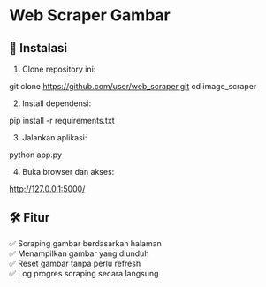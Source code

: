 # Web Scraper Gambar

## 🔧 Instalasi

1. Clone repository ini:

git clone https://github.com/user/web_scraper.git cd image_scraper

2. Install dependensi:

pip install -r requirements.txt

3. Jalankan aplikasi:

python app.py

4. Buka browser dan akses:

http://127.0.0.1:5000/

## 🛠 Fitur

✅ Scraping gambar berdasarkan halaman  
✅ Menampilkan gambar yang diunduh  
✅ Reset gambar tanpa perlu refresh  
✅ Log progres scraping secara langsung
